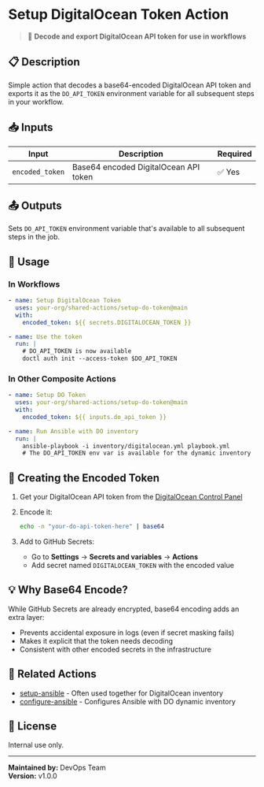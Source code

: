 # Setup DigitalOcean Token Action

> 🔑 **Decode and export DigitalOcean API token for use in workflows**

## 📋 Description

Simple action that decodes a base64-encoded DigitalOcean API token and exports it as the `DO_API_TOKEN` environment variable for all subsequent steps in your workflow.

## 📥 Inputs

| Input           | Description                           | Required |
| --------------- | ------------------------------------- | -------- |
| `encoded_token` | Base64 encoded DigitalOcean API token | ✅ Yes   |

## 📤 Outputs

Sets `DO_API_TOKEN` environment variable that's available to all subsequent steps in the job.

## 🎯 Usage

### In Workflows

```yaml
- name: Setup DigitalOcean Token
  uses: your-org/shared-actions/setup-do-token@main
  with:
    encoded_token: ${{ secrets.DIGITALOCEAN_TOKEN }}

- name: Use the token
  run: |
    # DO_API_TOKEN is now available
    doctl auth init --access-token $DO_API_TOKEN
```

### In Other Composite Actions

```yaml
- name: Setup DO Token
  uses: your-org/shared-actions/setup-do-token@main
  with:
    encoded_token: ${{ inputs.do_api_token }}

- name: Run Ansible with DO inventory
  run: |
    ansible-playbook -i inventory/digitalocean.yml playbook.yml
    # The DO_API_TOKEN env var is available for the dynamic inventory
```

## 🔐 Creating the Encoded Token

1. Get your DigitalOcean API token from the [DigitalOcean Control Panel](https://cloud.digitalocean.com/account/api/tokens)

2. Encode it:

   ```bash
   echo -n "your-do-api-token-here" | base64
   ```

3. Add to GitHub Secrets:
   - Go to **Settings** → **Secrets and variables** → **Actions**
   - Add secret named `DIGITALOCEAN_TOKEN` with the encoded value

## 💡 Why Base64 Encode?

While GitHub Secrets are already encrypted, base64 encoding adds an extra layer:

- Prevents accidental exposure in logs (even if secret masking fails)
- Makes it explicit that the token needs decoding
- Consistent with other encoded secrets in the infrastructure

## 🔗 Related Actions

- [setup-ansible](../setup-ansible) - Often used together for DigitalOcean inventory
- [configure-ansible](../configure-ansible) - Configures Ansible with DO dynamic inventory

## 📄 License

Internal use only.

---

**Maintained by:** DevOps Team  
**Version:** v1.0.0

